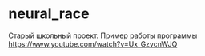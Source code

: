 # neural_race
Старый школьный проект. Пример работы программы https://www.youtube.com/watch?v=Ux_GzvcnWJQ
